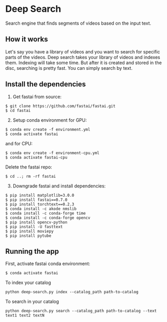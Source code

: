 # Deep Search

Search engine that finds segments of videos based on the input text.

## How it works

Let's say you have a library of videos and you want to search for specific parts of the videos. Deep search takes your library of videos and indexes them. Indexing will take some time. But after it is created and stored in the disc, searching is pretty fast. You can simply search by text. 

## Install the dependencies
1. Get fastai from source:
 ```
$ git clone https://github.com/fastai/fastai.git
$ cd fastai
```
2. Setup conda environment for GPU:
```
$ conda env create -f environment.yml
$ conda activate fastai
```
and for CPU:
```
$ conda env create -f environment-cpu.yml
$ conda activate fastai-cpu
```
Delete the fastai repo:
```
$ cd ..; rm -rf fastai
```
3. Downgrade fastai and install dependencies:
```
$ pip install matplotlib=3.0.0
$ pip install fastai==0.7.0
$ pip install torchtext==0.2.3
$ conda install -c akode nmslib
$ conda install -c conda-forge time
$ conda install -c conda-forge opencv
$ pip install opencv-python
$ pip install -U fasttext
$ pip install moviepy
$ pip install pytube
```

## Running the app

First, activate fastai conda environment: 
```
$ conda activate fastai
```
To index your catalog
```
python deep-search.py index --catalog_path path-to-catalog
```
To search in your catalog
```
python deep-search.py search --catalog_path path-to-catalog --text text1 text2 textN
```